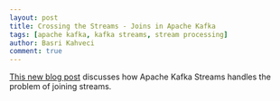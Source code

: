 ```yaml
---
layout: post
title: Crossing the Streams - Joins in Apache Kafka
tags: [apache kafka, kafka streams, stream processing]
author: Basri Kahveci
comment: true
---
```


[This new blog post](https://www.confluent.io/blog/crossing-streams-joins-apache-kafka/) discusses how Apache Kafka Streams handles the problem of joining streams. 